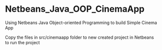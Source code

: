 # Netbeans_Java_OOP_CinemaApp
Using Netbeans Java Object-oriented Programming to build Simple Cinema App

Copy the files in src/cinemaapp folder to new created project in Netbeans to run the project
